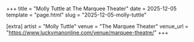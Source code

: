 +++
title = "Molly Tuttle at The Marquee Theater"
date = 2025-12-05
template = "page.html"
slug = "2025-12-05-molly-tuttle"

[extra]
artist = "Molly Tuttle"
venue = "The Marquee Theater"
venue_url = "https://www.luckymanonline.com/venue/marquee-theatre/"
+++
